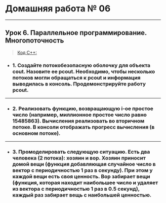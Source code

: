 # Домашняя работа № 06
-------------------------------
## Урок 6. Параллельное программирование. Многопоточность

> [Код С++:](main.cpp)

- ### 1. Создайте потокобезопасную оболочку для объекта cout. Назовите ее pcout. Необходимо, чтобы несколько потоков могли обращаться к pcout и информация выводилась в консоль. Продемонстрируйте работу pcout.
-------------------------------
- ### 2. Реализовать функцию, возвращающую i-ое простое число (например, миллионное простое число равно 15485863). Вычисления реализовать во вторичном потоке. В консоли отображать прогресс вычисления (в основном потоке).
-------------------------------
- ### 3. Промоделировать следующую ситуацию. Есть два человека (2 потока): хозяин и вор. Хозяин приносит домой вещи (функция добавляющая случайное число в вектор с периодичностью 1 раз в секунду). При этом у каждой вещи есть своя ценность. Вор забирает вещи (функция, которая находит наибольшее число и удаляет из вектора с периодичностью 1 раз в 0.5 секунд), каждый раз забирает вещь с наибольшей ценностью.
